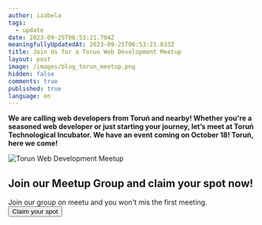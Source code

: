 ```yaml
---
author: izabela
tags:
  - update
date: 2023-09-25T06:53:21.794Z
meaningfullyUpdatedAt: 2023-09-25T06:53:21.833Z
title: Join Us for a Torun Web Development Meetup
layout: post
image: /images/blog_torun_meetup.png
hidden: false
comments: true
published: true
language: en
---
```

**We are calling web developers from Toruń and nearby! Whether you're a seasoned web developer or just starting your journey, let’s meet at Toruń Technological Incubator. We have an event coming on October 18! Toruń, here we come!**

<div class="image"><img src="/images/blog_torun_meetup.png" alt="Torun Web Development Meetup" title="Torun Web Development Meetup"  /> </div>

<div class='block-button'><h2>Join our Meetup Group and claim your spot now!</h2><div>Join our group on meetu and you won't mis the first meeting.</div><a href="https://www.meetup.com/toru%C5%84-web-development/events/295971160/"><button>Claim your spot</button></a></div>
